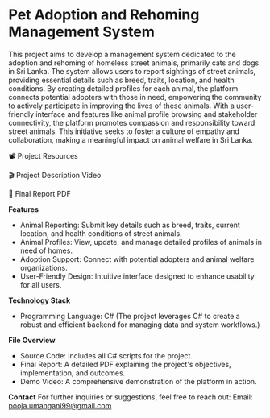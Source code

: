 # Pet Adoption and Rehoming Management System
This project aims to develop a management system dedicated to the adoption and rehoming of homeless street animals, primarily cats and dogs in Sri Lanka. The system allows users to report sightings of street animals, providing essential details such as breed, traits, location, and health conditions. By creating detailed profiles for each animal, the platform connects potential adopters with those in need, empowering the community to actively participate in improving the lives of these animals. With a user-friendly interface and features like animal profile browsing and stakeholder connectivity, the platform promotes compassion and responsibility toward street animals. This initiative seeks to foster a culture of empathy and collaboration, making a meaningful impact on animal welfare in Sri Lanka.

📽️ Project Resources

🎬 Project Description Video

📄 Final Report PDF


**Features**
- Animal Reporting: Submit key details such as breed, traits, current location, and health conditions of street animals.
- Animal Profiles: View, update, and manage detailed profiles of animals in need of homes.
- Adoption Support: Connect with potential adopters and animal welfare organizations.
- User-Friendly Design: Intuitive interface designed to enhance usability for all users.


**Technology Stack**
- Programming Language: C#
  (The project leverages C# to create a robust and efficient backend for managing data and system workflows.)


**File Overview**
- Source Code: Includes all C# scripts for the project.
- Final Report: A detailed PDF explaining the project's objectives, implementation, and outcomes.
- Demo Video: A comprehensive demonstration of the platform in action.


**Contact**
For further inquiries or suggestions, feel free to reach out:
Email: pooja.umangani99@gmail.com

